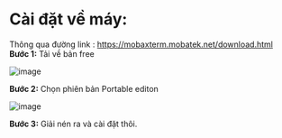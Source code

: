 # Cài đặt về máy:

Thông qua đường link : https://mobaxterm.mobatek.net/download.html
**Bước 1:** Tải về bản free

![image](https://user-images.githubusercontent.com/111721629/225189038-90ed3d14-cb72-448f-a89e-924f00058df0.png)

**Bước 2:** Chọn phiên bản Portable editon

![image](https://user-images.githubusercontent.com/111721629/225189198-2f297fee-32e5-4e21-84e1-54c622cd5bd9.png)

**Bước 3:** Giải nén ra và cài đặt thôi.

# 
